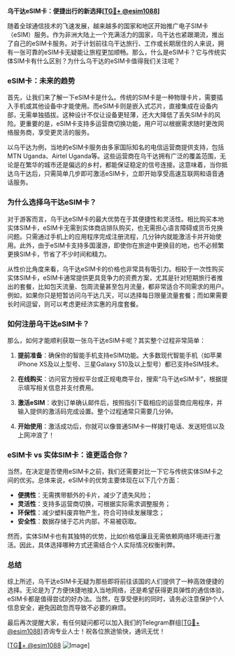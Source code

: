 **乌干达eSIM卡：便捷出行的新选择[[TG💪+ @esim1088](https://t.me/s/esim1088)]**

随着全球通信技术的飞速发展，越来越多的国家和地区开始推广电子SIM卡（eSIM）服务。作为非洲大陆上一个充满活力的国家，乌干达也紧跟潮流，推出了自己的eSIM卡服务。对于计划前往乌干达旅行、工作或长期居住的人来说，拥有一张可靠的eSIM卡无疑能让旅程更加顺畅。那么，什么是eSIM卡？它与传统实体SIM卡有什么区别？为什么乌干达的eSIM卡值得我们关注呢？

### eSIM卡：未来的趋势

首先，让我们来了解一下eSIM卡是什么。传统的SIM卡是一种物理卡片，需要插入手机或其他设备中才能使用。而eSIM卡则是嵌入式芯片，直接集成在设备内部，无需单独插拔。这种设计不仅让设备更轻薄，还大大降低了丢失SIM卡的风险。更重要的是，eSIM卡支持多运营商切换功能，用户可以根据需求随时更改网络服务商，享受更灵活的服务。

以乌干达为例，当地的eSIM卡服务由多家国际知名的电信运营商提供支持，包括MTN Uganda、Airtel Uganda等。这些运营商在乌干达拥有广泛的覆盖范围，无论是在繁华的城市还是偏远的乡村，都能保证稳定的信号连接。这意味着，当你抵达乌干达后，只需简单几步即可激活eSIM卡，立即开始享受高速互联网和语音通话服务。

### 为什么选择乌干达eSIM卡？

对于游客而言，乌干达eSIM卡的最大优势在于其便捷性和灵活性。相比购买本地实体SIM卡，eSIM卡无需到实体商店排队购买，也无需担心语言障碍或货币兑换问题。只需通过手机上的应用程序完成注册流程，几分钟内就能激活卡并开始使用。此外，由于eSIM卡支持多国漫游，即使你在旅途中更换目的地，也不必频繁更换SIM卡，节省了不少时间和精力。

从性价比角度来看，乌干达eSIM卡的价格也非常具有吸引力。相较于一次性购买实体SIM卡，eSIM卡通常提供更具竞争力的资费方案，尤其是针对短期旅行者推出的套餐，比如包天流量、包周流量甚至包月流量，都非常适合不同需求的用户。例如，如果你只是短暂访问乌干达几天，可以选择每日限量流量套餐；而如果需要长时间逗留，则可以考虑更经济实惠的月度套餐。

### 如何注册乌干达eSIM卡？

那么，如何才能顺利获取一张乌干达eSIM卡呢？其实整个过程非常简单：

1. **提前准备**：确保你的智能手机支持eSIM功能。大多数现代智能手机（如苹果iPhone XS及以上型号、三星Galaxy S10及以上型号）都已支持eSIM技术。
   
2. **在线购买**：访问官方授权平台或正规电商平台，搜索“乌干达eSIM卡”，根据提示填写相关信息并支付费用。

3. **激活eSIM**：收到订单确认邮件后，按照指引下载相应的运营商应用程序，并输入提供的激活码完成设置。整个过程通常只需要几分钟。

4. **开始使用**：激活成功后，你就可以像普通SIM卡一样拨打电话、发送短信以及上网冲浪了！

### eSIM卡 vs 实体SIM卡：谁更适合你？

当然，在决定是否使用eSIM卡之前，我们还需要对比一下它与传统实体SIM卡之间的优劣。总体来说，eSIM卡的优势主要体现在以下几个方面：

- **便携性**：无需携带额外的卡片，减少了遗失风险；
- **灵活性**：支持多运营商切换，可根据实际需求调整服务；
- **环保性**：减少塑料废弃物产生，符合可持续发展理念；
- **安全性**：数据存储于芯片内部，不易被窃取。

然而，实体SIM卡也有其独特的优势，比如价格低廉且无需依赖网络环境进行激活。因此，具体选择哪种方式还需结合个人实际情况权衡利弊。

### 总结

综上所述，乌干达eSIM卡无疑为那些即将前往该国的人们提供了一种高效便捷的选择。无论是为了方便快捷地接入当地网络，还是希望获得更具弹性的通信体验，eSIM卡都是值得尝试的好办法。当然，在享受便利的同时，请务必注意保护个人信息安全，避免因疏忽而导致不必要的麻烦。

最后再次提醒大家，有任何疑问都可以加入我们的Telegram群组[[TG💪+ @esim1088](https://t.me/s/esim1088)]咨询专业人士！祝各位旅途愉快，通讯无忧！

[[TG💪+ @esim1088](https://t.me/s/esim1088) ![Image](https://i.postimg.cc/4NQfJmqS/Snipaste-2025-05-13-00-14-12.png)]